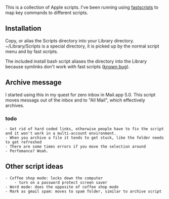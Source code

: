 This is a collection of Apple scripts. I've been running using [fastscripts](http://www.red-sweater.com/fastscripts/) to map key commands to different scripts.

## Installation ##
Copy, or alias the Scripts directory into your Library directory. ~/Library/Scripts is a special directory, it is picked up by the normal script menu and by fast scripts.

The included install bash script aliases the directory into the Library because symlinks don't work with fast scripts ([known bug](http://www.red-sweater.com/forums/discussion/1274/mobileme-syncing-of-fastscripts-settings-and-scripts/p1)).

## Archive message ##
I started using this in my quest for zero inbox in Mail.app 5.0. This script moves messags out of the inbox and to "All Mail", which effectively archives.

### todo ###
    - Get rid of hard coded links, otherwise people have to fix the script and it won't work in a multi-account environment.
    - When you archive a file it tends to get stuck, like the folder needs to get refreshed
    - There are some times errors if you move the selection around
    - Perfomance? Woah.

## Other script ideas ##
    - Coffee shop mode: locks down the computer
        - turn on a password protect screen saver
    - Word mode: does the opposite of coffee shop mode
    - Mark as gmail spam: moves to spam folder, similar to archive script

